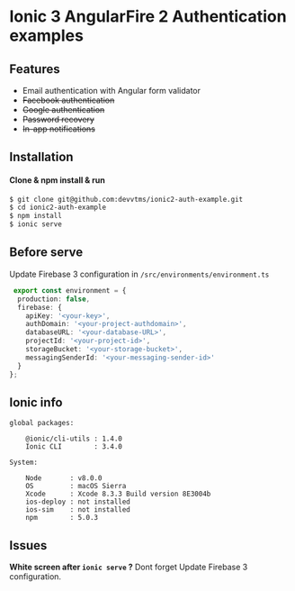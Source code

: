 # Ionic 3 AngularFire 2 Authentication examples

## Features
* Email authentication with Angular form validator
* ~~Facebook authentication~~
* ~~Google authentication~~
* ~~Password recovery~~
* ~~In-app notifications~~

## Installation
#### Clone & npm install & run
```sh
$ git clone git@github.com:devvtms/ionic2-auth-example.git
$ cd ionic2-auth-example
$ npm install
$ ionic serve
```

## Before serve
Update Firebase 3 configuration in ```/src/environments/environment.ts```
```ts
 export const environment = {
  production: false,
  firebase: {
    apiKey: '<your-key>',
    authDomain: '<your-project-authdomain>',
    databaseURL: '<your-database-URL>',
    projectId: '<your-project-id>',
    storageBucket: '<your-storage-bucket>',
    messagingSenderId: '<your-messaging-sender-id>'
  }
};
```

## Ionic info
```
global packages:

    @ionic/cli-utils : 1.4.0
    Ionic CLI        : 3.4.0

System:

    Node       : v8.0.0
    OS         : macOS Sierra
    Xcode      : Xcode 8.3.3 Build version 8E3004b
    ios-deploy : not installed
    ios-sim    : not installed
    npm        : 5.0.3
```
## Issues
**White screen after ```ionic serve``` ?**
Dont forget Update Firebase 3 configuration.